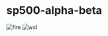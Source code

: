 # sp500-alpha-beta
![fire](https://github.com/user-attachments/assets/dbbb9c06-481d-4964-a64b-9ce05813d22e)
![wsl](https://github.com/user-attachments/assets/dbd0e4ca-0168-4a12-bbd2-408b43eeb3d3)
